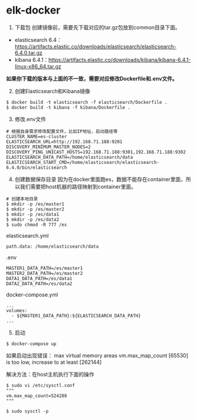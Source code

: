 # elk-docker
1. 下载包
创建镜像前，需要先下载对应的tar.gz包放到common目录下面。
- elasticsearch 6.4：https://artifacts.elastic.co/downloads/elasticsearch/elasticsearch-6.4.0.tar.gz
- kibana 6.4.1：https://artifacts.elastic.co/downloads/kibana/kibana-6.4.1-linux-x86_64.tar.gz

**如果你下载的版本与上面的不一致，需要对应修改Dockerfile和.env文件。**


2. 创建Elasticsearch和Kibana镜像
```
$ docker build -t elasticsearch -f elasticsearch/Dockerfile .
$ docker build -t kibana -f kibana/Dockerfile .
```

3. 修改.env文件
```
# 根据自身需求修改配置文件，比如IP地址，启动路径等
CLUSTER_NAME=es-cluster
ELASTICSEARCH_URL=http://192.168.71.188:9201
DISCOVERY_MINIMUM_MASTER_NODES=2
DISCOVERY_PING_UNICAST_HOSTS=192.168.71.188:9301,192.168.71.188:9302
ELASTICSEARCH_DATA_PATH=/home/elasticsearch/data
ELASTICSEARCH_START_CMD=/home/elasticsearch/elasticsearch-6.4.0/bin/elasticsearch
```

4. 创建数据保存目录
因为在docker里面跑es，数据不能存在container里面，所以我们需要把host机器的路径映射到container里面。
```
# 创建本地目录
$ mkdir -p /es/master1
$ mkdir -p /es/master2
$ mkdir -p /es/data1
$ mkdir -p /es/data2
$ sudo chmod -R 777 /es
```

elasticsearch.yml
```
path.data: /home/elasticsearch/data
```

.env
```
MASTER1_DATA_PATH=/es/master1
MASTER2_DATA_PATH=/es/master2
DATA1_DATA_PATH=/es/data1
DATA2_DATA_PATH=/es/data2
```

docker-compose.yml
```
...
volumes:
  - ${MASTER1_DATA_PATH}:${ELASTICSEARCH_DATA_PATH}
...
```

5. 启动
```
$ docker-compose up
```
如果启动出现错误：
max virtual memory areas vm.max_map_count [65530] is too low, increase to at least [262144]

解决方法：在host主机执行下面的操作
```
$ sudo vi /etc/sysctl.conf
"""
vm.max_map_count=524288
"""

$ sudo sysctl -p
```